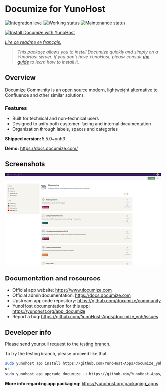 <!--
N.B.: This README was automatically generated by https://github.com/YunoHost/apps/tree/master/tools/README-generator
It shall NOT be edited by hand.
-->

# Documize for YunoHost

[![Integration level](https://dash.yunohost.org/integration/documize.svg)](https://dash.yunohost.org/appci/app/documize) ![Working status](https://ci-apps.yunohost.org/ci/badges/documize.status.svg) ![Maintenance status](https://ci-apps.yunohost.org/ci/badges/documize.maintain.svg)

[![Install Documize with YunoHost](https://install-app.yunohost.org/install-with-yunohost.svg)](https://install-app.yunohost.org/?app=documize)

*[Lire ce readme en français.](./README_fr.md)*

> *This package allows you to install Documize quickly and simply on a YunoHost server.
If you don't have YunoHost, please consult [the guide](https://yunohost.org/#/install) to learn how to install it.*

## Overview

Documize Community is an open source modern, lightweight alternative to Confluence and other similar solutions.

### Features

- Built for technical and non-technical users
- Designed to unify both customer-facing and internal documentation
- Organization through labels, spaces and categories

**Shipped version:** 5.5.0~ynh3

**Demo:** https://docs.documize.com/

## Screenshots

![Screenshot of Documize](./doc/screenshots/screenshot.png)

## Documentation and resources

* Official app website: <https://www.documize.com>
* Official admin documentation: <https://docs.documize.com>
* Upstream app code repository: <https://github.com/documize/community>
* YunoHost documentation for this app: <https://yunohost.org/app_documize>
* Report a bug: <https://github.com/YunoHost-Apps/documize_ynh/issues>

## Developer info

Please send your pull request to the [testing branch](https://github.com/YunoHost-Apps/documize_ynh/tree/testing).

To try the testing branch, please proceed like that.

``` bash
sudo yunohost app install https://github.com/YunoHost-Apps/documize_ynh/tree/testing --debug
or
sudo yunohost app upgrade documize -u https://github.com/YunoHost-Apps/documize_ynh/tree/testing --debug
```

**More info regarding app packaging:** <https://yunohost.org/packaging_apps>
